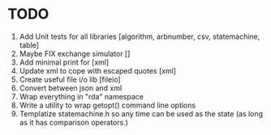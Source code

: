 # TODO

1) Add Unit tests for all libraries			[algorithm, arbnumber, csv, statemachine, table]
2) Maybe FIX exchange simulator				[]
3) Add minimal print for					[xml]
4) Update xml to cope with escaped quotes   [xml]
5) Create useful file i/o lib				[fileio]
6) Convert between json and xml
7) Wrap everything in "rda" namespace
8) Write a utility to wrap getopt() command line options
9) Templatize statemachine.h so any time can be used as the state (as long as it has
   comparison operators.)
